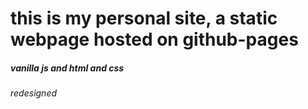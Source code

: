 # this is my personal site, a static webpage hosted on github-pages

##### vanilla js and html and css

###### redesigned

